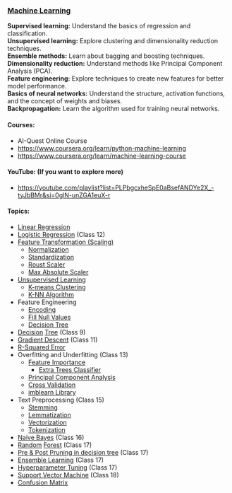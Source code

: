 ### <ins>Machine Learning</ins>
**Supervised learning:** Understand the basics of regression and classification.\
**Unsupervised learning:** Explore clustering and dimensionality reduction techniques.\
**Ensemble methods:** Learn about bagging and boosting techniques.\
**Dimensionality reduction:** Understand methods like Principal Component Analysis (PCA).\
**Feature engineering:** Explore techniques to create new features for better model performance.\
**Basics of neural networks:** Understand the structure, activation functions, and the concept of weights and biases.\
**Backpropagation:** Learn the algorithm used for training neural networks.

#### Courses:
- AI-Quest Online Course
- <https://www.coursera.org/learn/python-machine-learning>
- <https://www.coursera.org/learn/machine-learning-course>


#### YouTube: (If you want to explore more)
- <https://youtube.com/playlist?list=PLPbgcxheSpE0aBsefANDYe2X_-tyJbBMr&si=0glN-unZGA1euX-r>

#### Topics:

- [Linear Regression](https://www.spiceworks.com/tech/artificial-intelligence/articles/what-is-linear-regression/)
- [Logistic Regression](https://www.analyticsvidhya.com/blog/2021/08/conceptual-understanding-of-logistic-regression-for-data-science-beginners/) (Class 12)
- [Feature Transformation (Scaling)](https://www.kaggle.com/code/aimack/complete-guide-to-feature-scaling)
  - [Normalization](https://www.kdnuggets.com/2020/04/data-transformation-standardization-normalization.html)
  - [Standardization](https://www.kdnuggets.com/2020/04/data-transformation-standardization-normalization.html)
  - [Roust Scaler](https://medium.com/@hhuseyincosgun/which-data-scaling-technique-should-i-use-a1615292061e)
  - [Max Absolute Scaler](https://nightlies.apache.org/flink/flink-ml-docs-master/docs/operators/feature/maxabsscaler/)
- [Unsupervised Learning](https://cloud.google.com/discover/what-is-unsupervised-learning)
  - [K-means Clustering](https://www.analyticsvidhya.com/blog/2019/08/comprehensive-guide-k-means-clustering/)
  - [K-NN Algorithm](https://medium.com/swlh/k-nearest-neighbor-ca2593d7a3c4)
- Feature Engineering
  - [Encoding](https://medium.com/anolytics/all-you-need-to-know-about-encoding-techniques-b3a0af68338b)
  - [Fill Null Values](https://medium.com/@sagnikkundu25/the-pandas-fillna-and-dropna-methods-1fecad724aa9)
  - [Decision Tree](https://youtu.be/coOTEc-0OGw?si=WwYO7VkagN8bLCAy)
- [Decision](https://www.youtube.com/watch?v=coOTEc-0OGw) [Tree](https://medium.com/@MrBam44/decision-trees-91f61a42c724) (Class 9)
- [Gradient Descent](https://www.analyticsvidhya.com/blog/2020/10/how-does-the-gradient-descent-algorithm-work-in-machine-learning/) (Class 11)
- [R-Squared Error](https://medium.com/@erika.dauria/looking-at-r-squared-721252709098)
- Overfitting and Underfitting (Class 13)
  - [Feature Importance](https://medium.com/swlh/feature-importance-hows-and-why-s-3678ede1e58f)
    - [Extra Trees Classifier](https://towardsdatascience.com/what-when-how-extratrees-classifier-c939f905851c)
  - [Principal Component Analysis](https://www.analyticsvidhya.com/blog/2022/07/principal-component-analysis-beginner-friendly/)
  - [Cross Validation](https://www.analyticsvidhya.com/blog/2021/05/4-ways-to-evaluate-your-machine-learning-model-cross-validation-techniques-with-python-code/)
  - [imblearn Library](https://medium.com/thecyphy/handling-imbalanced-datasets-with-imblearn-library-df5e58b968f4)
- Text Preprocessing (Class 15)
  - [Stemming](https://medium.com/@tusharsri/nlp-a-quick-guide-to-stemming-60f1ca5db49e)
  - [Lemmat](https://towardsdatascience.com/text-preprocessing-with-nltk-9de5de891658)[ization](https://medium.com/@tusharsri/nlp-a-quick-guide-to-stemming-60f1ca5db49e)
  - [Vectorization](https://heartbeat.comet.ml/vectorization-in-machine-learning-2e3bdce7dbe)
  - [Tokenization](https://neptune.ai/blog/tokenization-in-nlp)
- [Naive Bayes](https://www.analyticsvidhya.com/blog/2017/09/naive-bayes-explained/) (Class 16)
- [Random](https://builtin.com/data-science/random-forest-algorithm) [Forest](https://medium.com/@mrmaster907/introduction-random-forest-classification-by-example-6983d95c7b91) (Class 17)
- [Pre & Post Pruning in decision tree](https://medium.com/analytics-vidhya/post-pruning-and-pre-pruning-in-decision-tree-561f3df73e65) (Class 17)
- [Ensemble Learning](https://medium.com/ml-research-lab/ensemble-learning-the-heart-of-machine-learning-b4f59a5f9777) (Class 17)
- [Hyperparameter Tuning](https://www.analyticsvidhya.com/blog/2022/11/hyperparameter-tuning-using-randomized-search/) (Class 17)
- [Support Vec](https://medium.com/low-code-for-advanced-data-science/support-vector-machines-svm-an-intuitive-explanation-b084d6238106)[tor Machine](https://www.analyticsvidhya.com/blog/2021/10/support-vector-machinessvm-a-complete-guide-for-beginners/) (Class 18)
- [Confusion Matrix](https://www.coursera.org/learn/python-machine-learning/lecture/90kLk/confusion-matrices-basic-evaluation-metrics)
